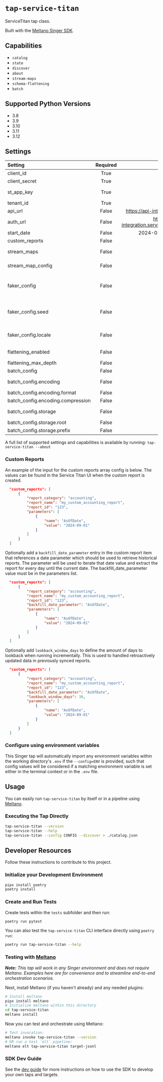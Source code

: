 # `tap-service-titan`

ServiceTitan tap class.

Built with the [Meltano Singer SDK](https://sdk.meltano.com).

## Capabilities

* `catalog`
* `state`
* `discover`
* `about`
* `stream-maps`
* `schema-flattening`
* `batch`

## Supported Python Versions

* 3.8
* 3.9
* 3.10
* 3.11
* 3.12

## Settings

| Setting | Required | Default | Description |
|:--------|:--------:|:-------:|:------------|
| client_id | True     | None    | The client ID to use in authenticating. |
| client_secret | True     | None    | The client secret to use in authenticating. |
| st_app_key | True     | None    | The app key for the Service Titan app used to authenticate. |
| tenant_id | True     | None    | Tenant ID to pull records for. |
| api_url | False    | https://api-integration.servicetitan.io | The url for the ServiceTitan API |
| auth_url | False    | https://auth-integration.servicetitan.io/connect/token | The url for the ServiceTitan OAuth API |
| start_date | False    | 2024-01-01T00:00:00Z | The start date for the records to pull. |
| custom_reports | False    | None    | Custom reports to extract. |
| stream_maps | False    | None    | Config object for stream maps capability. For more information check out [Stream Maps](https://sdk.meltano.com/en/latest/stream_maps.html). |
| stream_map_config | False    | None    | User-defined config values to be used within map expressions. |
| faker_config | False    | None    | Config for the [`Faker`](https://faker.readthedocs.io/en/master/) instance variable `fake` used within map expressions. Only applicable if the plugin specifies `faker` as an addtional dependency (through the `singer-sdk` `faker` extra or directly). |
| faker_config.seed | False    | None    | Value to seed the Faker generator for deterministic output: https://faker.readthedocs.io/en/master/#seeding-the-generator |
| faker_config.locale | False    | None    | One or more LCID locale strings to produce localized output for: https://faker.readthedocs.io/en/master/#localization |
| flattening_enabled | False    | None    | 'True' to enable schema flattening and automatically expand nested properties. |
| flattening_max_depth | False    | None    | The max depth to flatten schemas. |
| batch_config | False    | None    |             |
| batch_config.encoding | False    | None    | Specifies the format and compression of the batch files. |
| batch_config.encoding.format | False    | None    | Format to use for batch files. |
| batch_config.encoding.compression | False    | None    | Compression format to use for batch files. |
| batch_config.storage | False    | None    | Defines the storage layer to use when writing batch files |
| batch_config.storage.root | False    | None    | Root path to use when writing batch files. |
| batch_config.storage.prefix | False    | None    | Prefix to use when writing batch files. |

A full list of supported settings and capabilities is available by running: `tap-service-titan --about`

### Custom Reports

An example of the input for the custom reports array config is below.
The values can be found in the Service Titan UI when the custom report is created.

```json
  "custom_reports": [
      {
          "report_category": "accounting",
          "report_name": "my_custom_accounting_report",
          "report_id": "123",
          "parameters": [
              {
                  "name": "AsOfDate",
                  "value": "2024-09-01"
              }
          ]
      }
  ]
```

Optionally add a `backfill_date_parameter` entry in the custom report item that references a date parameter which should be used to retrieve historical reports.
The parameter will be used to iterate that date value and extract the report for every day until the current date.
The backfill_date_parameter value must be in the parameters list.

```json
  "custom_reports": [
      {
          "report_category": "accounting",
          "report_name": "my_custom_accounting_report",
          "report_id": "123",
          "backfill_date_parameter": "AsOfDate",
          "parameters": [
              {
                  "name": "AsOfDate",
                  "value": "2024-09-01"
              }
          ]
      }
  ]
```

Optionally add `lookback_window_days` to define the amount of days to lookback when running incrementally.
This is used to handled retroactively updated data in previously synced reports.

```json
  "custom_reports": [
      {
          "report_category": "accounting",
          "report_name": "my_custom_accounting_report",
          "report_id": "123",
          "backfill_date_parameter": "AsOfDate",
          "lookback_window_days": 30,
          "parameters": [
              {
                  "name": "AsOfDate",
                  "value": "2024-09-01"
              }
          ]
      }
  ]
```
### Configure using environment variables

This Singer tap will automatically import any environment variables within the working directory's
`.env` if the `--config=ENV` is provided, such that config values will be considered if a matching
environment variable is set either in the terminal context or in the `.env` file.

## Usage

You can easily run `tap-service-titan` by itself or in a pipeline using [Meltano](https://meltano.com/).

### Executing the Tap Directly

```bash
tap-service-titan --version
tap-service-titan --help
tap-service-titan --config CONFIG --discover > ./catalog.json
```

## Developer Resources

Follow these instructions to contribute to this project.

### Initialize your Development Environment

```bash
pipx install poetry
poetry install
```

### Create and Run Tests

Create tests within the `tests` subfolder and
  then run:

```bash
poetry run pytest
```

You can also test the `tap-service-titan` CLI interface directly using `poetry run`:

```bash
poetry run tap-service-titan --help
```

### Testing with [Meltano](https://www.meltano.com)

_**Note:** This tap will work in any Singer environment and does not require Meltano.
Examples here are for convenience and to streamline end-to-end orchestration scenarios._

Next, install Meltano (if you haven't already) and any needed plugins:

```bash
# Install meltano
pipx install meltano
# Initialize meltano within this directory
cd tap-service-titan
meltano install
```

Now you can test and orchestrate using Meltano:

```bash
# Test invocation:
meltano invoke tap-service-titan --version
# OR run a test `elt` pipeline:
meltano elt tap-service-titan target-jsonl
```

### SDK Dev Guide

See the [dev guide](https://sdk.meltano.com/en/latest/dev_guide.html) for more instructions on how to use the SDK to
develop your own taps and targets.
